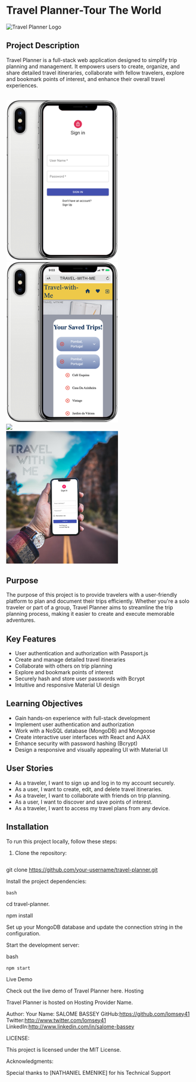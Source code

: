 # Travel Planner-Tour The World

![Travel Planner Logo](https://i.imgur.com/dFPVljy.png)



## Project Description

Travel Planner is a full-stack web application designed to simplify trip planning and management. It empowers users to create, organize, and share detailed travel itineraries, collaborate with fellow travelers, explore and bookmark points of interest, and enhance their overall travel experiences.

<br />
<img src="./client/src/img/iphone-1.png" style="width:300px;">
<br />
<img src="./client/src/img/iphone-4.png" style="width:300px;">
<br />
<img src="./client/src/img/desktop-3.png" style="width:300px;">
<br />
<img src="./client/src/img/picture-1.png" style="width:300px;">
<br />


## Purpose

The purpose of this project is to provide travelers with a user-friendly platform to plan and document their trips efficiently. Whether you're a solo traveler or part of a group, Travel Planner aims to streamline the trip planning process, making it easier to create and execute memorable adventures.



## Key Features

- User authentication and authorization with Passport.js
- Create and manage detailed travel itineraries
- Collaborate with others on trip planning
- Explore and bookmark points of interest
- Securely hash and store user passwords with Bcrypt
- Intuitive and responsive Material UI design



## Learning Objectives

- Gain hands-on experience with full-stack development
- Implement user authentication and authorization
- Work with a NoSQL database (MongoDB) and Mongoose
- Create interactive user interfaces with React and AJAX
- Enhance security with password hashing (Bcrypt)
- Design a responsive and visually appealing UI with Material UI



## User Stories

- As a traveler, I want to sign up and log in to my account securely.
- As a user, I want to create, edit, and delete travel itineraries.
- As a traveler, I want to collaborate with friends on trip planning.
- As a user, I want to discover and save points of interest.
- As a traveler, I want to access my travel plans from any device.



## Installation

To run this project locally, follow these steps:

1. Clone the repository:

   ```bash
 git clone https://github.com/your-username/travel-planner.git


 Install the project dependencies:

    bash

cd travel-planner.


npm install



Set up your MongoDB database and update the connection string in the configuration.

Start the development server:

bash

    npm start



Live Demo

Check out the live demo of Travel Planner here.
Hosting



Travel Planner is hosted on Hosting Provider Name.




Author:
 Your Name: SALOME BASSEY
 GitHub:https://github.com/lomsey41 
 Twitter:http://www.twitter.com/lomsey41 
 LinkedIn:http://www.linkedin.com/in/salome-bassey 




LICENSE:

This project is licensed under the MIT License.



Acknowledgments:

 Special thanks to [NATHANIEL EMENIKE] for his Technical Support
